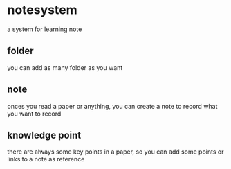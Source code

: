 # notesystem
a system for learning note

## folder
you can add as many folder as you want

## note
onces you read a paper or anything, you can create a note to record what you want to record

## knowledge point
there are always some key points in a paper, so you can add some points or links to a note as reference
